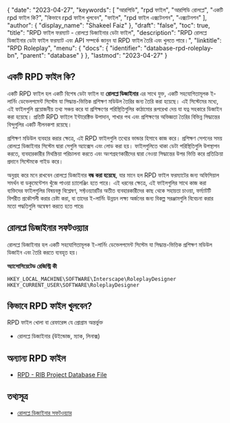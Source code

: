 {
  "date": "2023-04-27",
  "keywords": [
"আরপিডি",
"rpd ফাইল",
"আরপিডি রোলপ্লে",
"একটি rpd ফাইল কি?",
"কিভাবে rpd ফাইল খুলবেন",
"ফাইল",
"rpd ফাইল এক্সটেনশন",
"এক্সটেনশন"
],
  "author": {
    "display_name": "Shakeel Faiz"
},
  "draft": "false",
  "toc": true,
  "title": "RPD ফাইল ফরম্যাট - রোলপ্লে ডিজাইনার ডেটা ফাইল",
  "description": "RPD রোলপ্লে ডিজাইনার ডেটা ফাইল ফরম্যাট এবং API সম্পর্কে জানুন যা RPD ফাইল তৈরি এবং খুলতে পারে।",
  "linktitle": "RPD Roleplay",
  "menu": {
    "docs": {
      "identifier": "database-rpd-roleplay-bn",
      "parent": "database"
}
},
  "lastmod": "2023-04-27"
}

## একটি RPD ফাইল কি?

একটি RPD ফাইল হল একটি বিশেষ ডেটা ফাইল যা **রোলপ্লে ডিজাইনার** এর সাথে যুক্ত, একটি সহযোগিতামূলক ই-লার্নিং ডেভেলপমেন্ট সিস্টেম যা সিদ্ধান্ত-ভিত্তিক প্রশিক্ষণ মডিউল তৈরির জন্য তৈরি করা হয়েছে। এই সিস্টেমের মধ্যে, এই ফাইলগুলি প্রয়োজনীয় তথ্য সঞ্চয় করে যা প্রশিক্ষণের পরিস্থিতিগুলির কাঠামোর রূপরেখা দেয় যা যত্ন সহকারে ডিজাইন করা হয়েছে। প্রতিটি RPD ফাইলে ইন্টারেক্টিভ উপাদান, শাখার পথ এবং প্রশিক্ষণের অভিজ্ঞতা তৈরির বিভিন্ন সিদ্ধান্তের বিন্দুগুলির একটি নীলনকশা রয়েছে।

প্রশিক্ষণ মডিউল ব্যবহার করার ক্ষেত্রে, এই RPD ফাইলগুলি তথ্যের ভান্ডার হিসাবে কাজ করে। প্রশিক্ষণ সেশনের সময় রোলপ্লে ডিজাইনার সিস্টেম দ্বারা সেগুলি অ্যাক্সেস এবং লোড করা হয়। ফাইলগুলিতে থাকা ডেটা পরিস্থিতিগুলি উপস্থাপন করতে, ব্যবহারকারীর মিথস্ক্রিয়া পরিচালনা করতে এবং অংশগ্রহণকারীদের দ্বারা নেওয়া সিদ্ধান্তের উপর ভিত্তি করে প্রতিক্রিয়া প্রদানে সিস্টেমকে গাইড করে।

অনুগ্রহ করে মনে রাখবেন রোলপ্লে ডিজাইনার **বন্ধ করা হয়েছে**, যার মানে হল RPD ফাইল ফরম্যাটের জন্য অফিসিয়াল সমর্থন বা ডকুমেন্টেশন খুঁজে পাওয়া চ্যালেঞ্জিং হতে পারে। এই ধরনের ক্ষেত্রে, এই ফাইলগুলির সাথে কাজ করা ব্যক্তিদের ফাইলগুলির বিষয়বস্তু বিশ্লেষণ, সফ্টওয়্যারটির অতীত ব্যবহারকারীদের কাছ থেকে সহায়তা চাওয়া, ফর্ম্যাটটি বিপরীত প্রকৌশলী করার চেষ্টা করা, বা তাদের ই-লার্নিং উন্নয়ন লক্ষ্য অর্জনের জন্য বিকল্প সরঞ্জামগুলি বিবেচনা করার মতো পদ্ধতিগুলি অন্বেষণ করতে হতে পারে৷

## রোলপ্লে ডিজাইনার সফটওয়্যার

রোলপ্লে ডিজাইনার হল একটি সহযোগিতামূলক ই-লার্নিং ডেভেলপমেন্ট সিস্টেম যা সিদ্ধান্ত-ভিত্তিক প্রশিক্ষণ মডিউল ডিজাইন এবং তৈরি করতে ব্যবহৃত হয়।

**অ্যাসোসিয়েটেড রেজিস্ট্রি কী**
```
HKEY_LOCAL_MACHINE\SOFTWARE\Interscape\RoleplayDesigner
HKEY_CURRENT_USER\SOFTWARE\RoleplayDesigner
```

## কিভাবে RPD ফাইল খুলবেন?

RPD ফাইল খোলা বা রেফারেন্স যে প্রোগ্রাম অন্তর্ভুক্ত

- রোলপ্লে ডিজাইনার (উইন্ডোজ, ম্যাক, লিনাক্স)

## অন্যান্য RPD ফাইল

- [RPD - RIB Project Database File](/database/rpd/)

## তথ্যসূত্র

* [রোলপ্লে ডিজাইনার সফটওয়্যার](#রোলপ্লে-ডিজাইনার-সফটওয়্যার)


